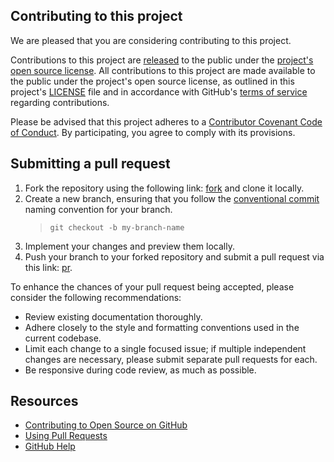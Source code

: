 ## Contributing to this project

[fork]: https://github.com/BiiT-Solutions/AppointmentCenter/fork

[pr]: https://github.com/BiiT-Solutions/AppointmentCenter/compare

[cc]: https://www.conventionalcommits.org/en/v1.0.0/#summary


We are pleased that you are considering contributing to this project.

Contributions to this project are [released](https://help.github.com/articles/github-terms-of-service/#6-contributions-under-repository-license) to the public
under the [project's open source license](LICENSE).
All contributions to this project are made available to the public under the project's open source license, as outlined in this project's [LICENSE](LICENSE)
file and in accordance with GitHub's [terms of service](https://help.github.com/articles/github-terms-of-service/#6-contributions-under-repository-license)
regarding contributions.

Please be advised that this project adheres to a [Contributor Covenant Code of Conduct](CODE_OF_CONDUCT.md). By participating, you agree to comply with its
provisions.

## Submitting a pull request

1. Fork the repository using the following link: [fork][fork] and clone it locally.
2. Create a new branch, ensuring that you follow the [conventional commit](cc) naming convention for your branch.
   > `git checkout -b my-branch-name`
3. Implement your changes and preview them locally.
4. Push your branch to your forked repository and submit a pull request via this link: [pr][pr].

To enhance the chances of your pull request being accepted, please consider the following recommendations:

- Review existing documentation thoroughly.
- Adhere closely to the style and formatting conventions used in the current codebase.
- Limit each change to a single focused issue; if multiple independent changes are necessary, please submit separate pull requests for each.
- Be responsive during code review, as much as possible.

## Resources

- [Contributing to Open Source on GitHub](https://guides.github.com/activities/contributing-to-open-source/)
- [Using Pull Requests](https://help.github.com/articles/using-pull-requests/)
- [GitHub Help](https://help.github.com)
